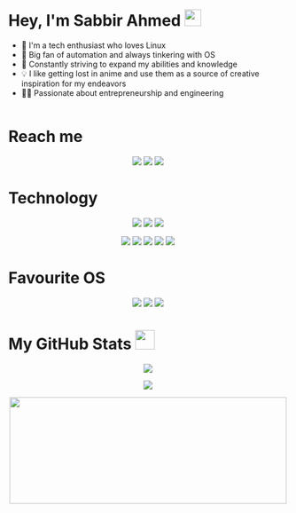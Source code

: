 # Hey, I'm Sabbir Ahmed <img src="https://media.giphy.com/media/hvRJCLFzcasrR4ia7z/giphy.gif" width="30px">

- 👀 I'm a tech enthusiast who loves Linux
- 🤖 Big fan of automation and always tinkering with OS
- 🧠 Constantly striving to expand my abilities and knowledge
- 💡 I like getting lost in anime and use them as a source of creative inspiration for my endeavors
- 🫰🏼 Passionate about entrepreneurship and engineering

<div align="center">
<img src="https://komarev.com/ghpvc/?username=sabbbir&style=flat-square&color=blue" alt="" align="center"/>
</div>


# Reach me

<p align="center">
<a target="_blank" href="https://www.linkedin.com/in/sabbir-ahmed1925/"><img src="https://img.shields.io/badge/-LinkedIn-0077B5?style=for-the-badge&logo=Linkedin&logoColor=white"></img></a>
<a target="_blank" href="mailto:sabbir.ahmed1925@gmail.com"><img src="https://img.shields.io/badge/-Gmail-D14836?style=for-the-badge&logo=Gmail&logoColor=white"></img></a>
<a target="_blank" href="https://twitter.com/_Sabbbir_"><img src="https://img.shields.io/badge/-Twitter-1DA1F2?style=for-the-badge&logo=Twitter&logoColor=white"></img></a>
</p>

# Technology

<p align="center">
<img src = "https://img.shields.io/badge/java-%23ED8B00.svg?style=for-the-badge&logo=java&logoColor=white"/>
<img src = "https://img.shields.io/badge/Android%20Studio-3DDC84.svg?style=for-the-badge&logo=android-studio&logoColor=white"/>
<img src = "https://img.shields.io/badge/kotlin-%237F52FF.svg?style=for-the-badge&logo=kotlin&logoColor=white"/>
</p>

<p align="center">
<img src = "https://img.shields.io/badge/mysql-%2300f.svg?style=for-the-badge&logo=mysql&logoColor=white"/>
<img src = "https://img.shields.io/badge/c-%2300599C.svg?style=for-the-badge&logo=c&logoColor=white"/>
<img src = "https://img.shields.io/badge/python-3670A0?style=for-the-badge&logo=python&logoColor=ffdd54"/>
<img src = "https://img.shields.io/badge/numpy-%23013243.svg?style=for-the-badge&logo=numpy&logoColor=white"/>
<img src = "https://img.shields.io/badge/pandas-%23150458.svg?style=for-the-badge&logo=pandas&logoColor=white"/>
</p>

# Favourite OS

<p align="center">
<img src = "https://img.shields.io/badge/Arch%20Linux-1793D1?logo=arch-linux&logoColor=fff&style=for-the-badge"/>
<img src = "https://img.shields.io/badge/Fedora-294172?style=for-the-badge&logo=fedora&logoColor=white"/>
<img src = "https://img.shields.io/badge/Kali-268BEE?style=for-the-badge&logo=kalilinux&logoColor=white"/>
</p>

# My GitHub Stats <img src = "https://i.pinimg.com/originals/65/c4/f4/65c4f452571be1261e9c623f7da488ac.gif" width = 35px>

 <div>
 <p align ="center"><img src = "https://github-readme-stats.vercel.app/api?username=sabbbir&show_icons=true&theme=radical"/>
 </p>
  <p align ="center"><img src = "https://streak-stats.demolab.com/?user=sabbbir&theme=dark">
   </p>
 <p align ="center"><img src = "https://github-readme-stats.vercel.app/api/top-langs/?username=sabbbir&layout=compact" height="192px"  width="500px"/>
  </p>

</div>


